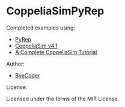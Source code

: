 # CoppeliaSimPyRep

Completed examples using:

- [PyRep](https://github.com/stepjam/PyRep)
- [CoppeliaSim v4.1](http://www.coppeliarobotics.com/)
- [A Complete CoppeliaSim Tutorial](https://www.youtube.com/watch?v=qvWqJG0WRWM&list=PLjzuoBhdtaXOoqkJUqhYQletLLnJP8vjZ)

Author:

- [ByeCoder](https://github.com/ByeCoder)

License:

Licensed under the terms of the MIT License.



